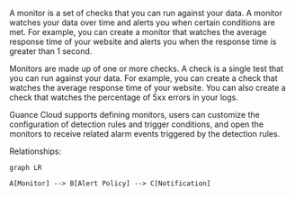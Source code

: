 A monitor is a set of checks that you can run against your data. A monitor watches your data over time and alerts you when certain conditions are met. For example, you can create a monitor that watches the average response time of your website and alerts you when the response time is greater than 1 second.

Monitors are made up of one or more checks. A check is a single test that you can run against your data. For example, you can create a check that watches the average response time of your website. You can also create a check that watches the percentage of 5xx errors in your logs.

Guance Cloud supports defining monitors, users can customize the configuration of detection rules and trigger conditions, and open the monitors to receive related alarm events triggered by the detection rules.

Relationships:

```mermaid
graph LR

A[Monitor] --> B[Alert Policy] --> C[Notification]
```
